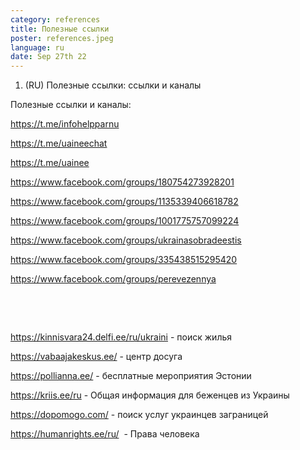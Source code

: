 ```yaml
---
category: references
title: Полезные ссылки
poster: references.jpeg
language: ru
date: Sep 27th 22
---
```



1. (RU) Полезные ссылки: ссылки и каналы

Полезные ссылки и каналы:

<https://t.me/infohelpparnu>

<https://t.me/uaineechat>

<https://t.me/uainee>

<https://www.facebook.com/groups/180754273928201>

<https://www.facebook.com/groups/1135339406618782>

<https://www.facebook.com/groups/1001775757099224>

<https://www.facebook.com/groups/ukrainasobradeestis>

<https://www.facebook.com/groups/335438515295420>

https://www.facebook.com/groups/perevezennya

 

 

<https://kinnisvara24.delfi.ee/ru/ukraini> - поиск жилья

<https://vabaajakeskus.ee/> - центр досуга

<https://pollianna.ee/> - бесплатные мероприятия Эстонии

<https://kriis.ee/ru> - Общая информация для беженцев из Украины

<https://dopomogo.com/> - поиск услуг украинцев заграницей

<https://humanrights.ee/ru/>  - Права человека